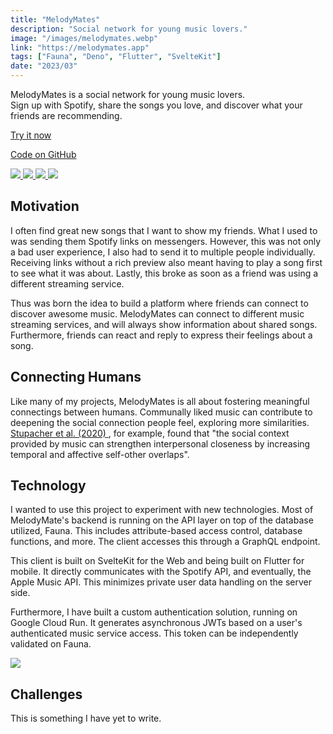```yaml
---
title: "MelodyMates"
description: "Social network for young music lovers."
image: "/images/melodymates.webp"
link: "https://melodymates.app"
tags: ["Fauna", "Deno", "Flutter", "SvelteKit"]
date: "2023/03"
---
```


<p>
	MelodyMates is a social network for young music lovers.
	<br />
	Sign up with Spotify, share the songs you love, and discover what your friends are recommending.
</p>
<div class="flex flex-wrap gap-2 pb-2 pt-4">
	<a
		href="https://melodymates.app"
		target="_blank"
		class="elevated-card-hoverable elevated-1 group inline-block h-8 w-fit">
		<div class="flex h-full w-full items-center justify-center border-b-2 border-l-4 border-r-2 border-t-4 border-black px-12">
			<p class="decoration-[0.125rem] underline-offset-[0.3rem] group-hover:underline">
				Try it now
			</p>
		</div>
	</a>
	<a
		href="https://github.com/koenidv/melodymates"
		target="_blank"
		class="elevated-card-hoverable elevated-1 group inline-block h-8 w-fit">
		<div class="flex h-full w-full items-center justify-center border-b-2 border-l-4 border-r-2 border-t-4 border-black px-12">
			<p class="decoration-[0.125rem] underline-offset-[0.3rem] group-hover:underline">
				Code on GitHub
			</p>
		</div>
	</a>
</div>
<div class="imagecarousel flex flex-row gap-2 overflow-x-scroll rounded">
	<a
		target="_blank"
		class="transition-all duration-200 hover:saturate-100 lg:saturate-0"
		href="https://user-images.githubusercontent.com/32238636/234383204-cfd9e5fe-743f-45ee-b054-9dac9ad465cc.png">
		<img
			class="max-h-[40vh] min-w-[7.5rem] rounded"
			src="https://user-images.githubusercontent.com/32238636/234383204-cfd9e5fe-743f-45ee-b054-9dac9ad465cc.png"
		/>
	</a>
	<a
		target="_blank"
		class="transition-all duration-200 hover:saturate-100 lg:saturate-0"
		href="https://user-images.githubusercontent.com/32238636/234383213-91b8f412-c4a7-45c8-910a-bc2a939c4678.png">
		<img
			class="max-h-[40vh] min-w-[7.5rem] rounded"
			src="https://user-images.githubusercontent.com/32238636/234383213-91b8f412-c4a7-45c8-910a-bc2a939c4678.png"
		/>
	</a>
	<a
		target="_blank"
		class="transition-all duration-200 hover:saturate-100 lg:saturate-0"
		href="https://user-images.githubusercontent.com/32238636/234383226-4699cbfa-1de5-4492-977b-520345ba5058.png">
		<img
			class="max-h-[40vh] min-w-[7.5rem] rounded"
			src="https://user-images.githubusercontent.com/32238636/234383226-4699cbfa-1de5-4492-977b-520345ba5058.png"
		/>
	</a>
	<a
		target="_blank"
		class="transition-all duration-200 hover:saturate-100 lg:saturate-0"
		href="https://user-images.githubusercontent.com/32238636/234383242-daef942c-f03a-4a4f-bd77-ea3a1990e80c.png">
		<img
			class="max-h-[40vh] min-w-[7.5rem] rounded"
			src="https://user-images.githubusercontent.com/32238636/234383242-daef942c-f03a-4a4f-bd77-ea3a1990e80c.png"
		/>
	</a>
</div>
<h2 class="pt-4 font-poppins text-3xl">Motivation</h2>
<p>
	I often find great new songs that I want to show my friends. What I used to was sending them
	Spotify links on messengers. However, this was not only a bad user experience, I also had to send
	it to multiple people individually. Receiving links without a rich preview also meant having to
	play a song first to see what it was about. Lastly, this broke as soon as a friend was using a
	different streaming service.
</p>
<p>
	Thus was born the idea to build a platform where friends can connect to discover awesome music.
	MelodyMates can connect to different music streaming services, and will always show information
	about shared songs. Furthermore, friends can react and reply to express their feelings about a
	song.
</p>
<h2 class="pt-4 font-poppins text-3xl">Connecting Humans</h2>
<p>
	Like many of my projects, MelodyMates is all about fostering meaningful connectings between
	humans. Communally liked music can contribute to deepening the social connection people feel,
	exploring more similarities.
	<a
		class="bg-[#e8e7ed] decoration-[0.125rem] underline-offset-[0.3rem] hover:underline"
		href="https://www.semanticscholar.org/paper/Cultural-Familiarity-and-Individual-Musical-Taste-Stupacher-Witek/77fdaab24703432b2891f1fb8db30fa34830f690">
		Stupacher et al. (2020)
	</a>, for example, found that "the social context provided by music can strengthen interpersonal closeness
	by increasing temporal and affective self-other overlaps".
</p>
<h2 class="pt-4 font-poppins text-3xl">Technology</h2>
<p>
	I wanted to use this project to experiment with new technologies. Most of MelodyMate's backend is
	running on the API layer on top of the database utilized, Fauna. This includes attribute-based
	access control, database functions, and more. The client accesses this through a GraphQL endpoint.
</p>
<p>
	This client is built on SvelteKit for the Web and being built on Flutter for mobile. It directly
	communicates with the Spotify API, and eventually, the Apple Music API. This minimizes private
	user data handling on the server side.
</p>
<p>
	Furthermore, I have built a custom authentication solution, running on Google Cloud Run. It
	generates asynchronous JWTs based on a user's authenticated music service access. This token can
	be independently validated on Fauna.
</p>
<div class="flex flex-row gap-2 overflow-x-scroll">
	<a
		target="_blank"
		class="transition-all duration-200 hover:saturate-100 lg:saturate-0"
		href="https://user-images.githubusercontent.com/32238636/234679138-054267b9-162f-4359-8f8a-b34eb024165d.png">
		<img
			class="max-h-[40vh] rounded"
			src="https://user-images.githubusercontent.com/32238636/234679138-054267b9-162f-4359-8f8a-b34eb024165d.png"
		/>
	</a>
</div>
<h2 class="pt-4 font-poppins text-3xl">Challenges</h2>
<p>This is something I have yet to write.</p>
